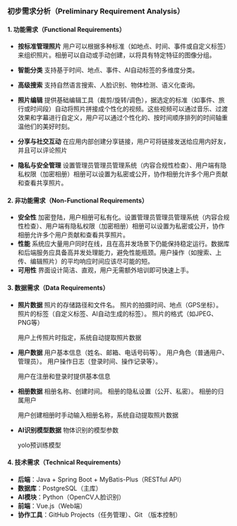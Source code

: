 ### 初步需求分析（Preliminary Requirement Analysis）

#### **1. 功能需求（Functional Requirements）**
- **按标准管理照片**
  用户可以根据多种标准（如地点、时间、事件或自定义标签）来组织照片。相册可以自动或手动创建，以将具有特定特征的图像分组。

- **智能分类**
  支持基于时间、地点、事件、AI自动标签的多维度分类。

- **高级搜索**
  支持自然语言搜索、人脸识别、物体检测、语义化查询。

- **照片编辑**
  提供基础编辑工具（裁剪/旋转/调色），据选定的标准（如事件、旅行或时间段）自动将照片拼接成个性化的视频。这些视频可以通过音乐、过渡效果和字幕进行自定义，用户可以通过个性化的、按时间顺序排列的时间轴重温他们的美好时刻。

- **分享与社交互动**
  在应用内部创建分享链接，用户可将链接发送给应用内好友，并且可以评论照片

- **隐私与安全管理**
设置管理员管理员管理系统（内容合规性检查）、用户端有隐私权限（加密相册）相册可以设置为私密或公开，协作相册允许多个用户贡献和查看共享照片。

#### **2. 非功能需求（Non-Functional Requirements）**

- **安全性**
  加密登陆，用户相册可私有化。设置管理员管理员管理系统（内容合规性检查）、用户端有隐私权限（加密相册）相册可以设置为私密或公开，协作相册允许多个用户贡献和查看共享照片。
- **性能**
  系统应大量用户同时在线，且在高并发场景下仍能保持稳定运行。数据库和后端服务应具备高并发处理能力，避免性能瓶颈。用户操作（如搜索、上传、编辑照片）的平均响应时间应该尽可能的短。
- **可用性**
  界面设计简洁、直观，用户无需额外培训即可快速上手。
#### **3. 数据需求（Data Requirements）**

- **照片数据**
  照片的存储路径和文件名。
  照片的拍摄时间、地点（GPS坐标）。
  照片的标签（自定义标签、AI自动生成的标签）。
  照片的格式（如JPEG、PNG等）

  用户上传照片时指定，系统自动提取照片数据
- **用户数据**
  用户基本信息（姓名、邮箱、电话号码等）。
  用户角色（普通用户、管理员）。
  用户操作日志（登录时间、操作记录等）。

  用户在注册和登录时提供基本信息
- **相册数据**
  相册名称、创建时间。
  相册的隐私设置（公开、私密）。
  相册的归属用户

  用户创建相册时手动输入相册名称，系统自动提取照片数据
- **AI识别模型数据**
  物体识别的模型参数
  
  yolo预训练模型

#### **4. 技术需求（Technical Requirements）**

- **后端**：Java + Spring Boot + MyBatis-Plus（RESTful API）
- **数据库**：PostgreSQL（主库）
- **AI模块**：Python（OpenCV人脸识别）
- **前端**：Vue.js（Web端）
- **协作工具**：GitHub Projects（任务管理）、Git （版本控制）
